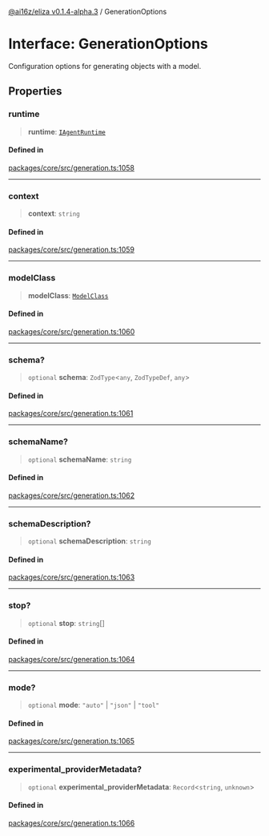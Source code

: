 [@ai16z/eliza v0.1.4-alpha.3](../index.md) / GenerationOptions

# Interface: GenerationOptions

Configuration options for generating objects with a model.

## Properties

### runtime

> **runtime**: [`IAgentRuntime`](IAgentRuntime.md)

#### Defined in

[packages/core/src/generation.ts:1058](https://github.com/fomoTon/eliza/blob/main/packages/core/src/generation.ts#L1058)

***

### context

> **context**: `string`

#### Defined in

[packages/core/src/generation.ts:1059](https://github.com/fomoTon/eliza/blob/main/packages/core/src/generation.ts#L1059)

***

### modelClass

> **modelClass**: [`ModelClass`](../enumerations/ModelClass.md)

#### Defined in

[packages/core/src/generation.ts:1060](https://github.com/fomoTon/eliza/blob/main/packages/core/src/generation.ts#L1060)

***

### schema?

> `optional` **schema**: `ZodType`\<`any`, `ZodTypeDef`, `any`\>

#### Defined in

[packages/core/src/generation.ts:1061](https://github.com/fomoTon/eliza/blob/main/packages/core/src/generation.ts#L1061)

***

### schemaName?

> `optional` **schemaName**: `string`

#### Defined in

[packages/core/src/generation.ts:1062](https://github.com/fomoTon/eliza/blob/main/packages/core/src/generation.ts#L1062)

***

### schemaDescription?

> `optional` **schemaDescription**: `string`

#### Defined in

[packages/core/src/generation.ts:1063](https://github.com/fomoTon/eliza/blob/main/packages/core/src/generation.ts#L1063)

***

### stop?

> `optional` **stop**: `string`[]

#### Defined in

[packages/core/src/generation.ts:1064](https://github.com/fomoTon/eliza/blob/main/packages/core/src/generation.ts#L1064)

***

### mode?

> `optional` **mode**: `"auto"` \| `"json"` \| `"tool"`

#### Defined in

[packages/core/src/generation.ts:1065](https://github.com/fomoTon/eliza/blob/main/packages/core/src/generation.ts#L1065)

***

### experimental\_providerMetadata?

> `optional` **experimental\_providerMetadata**: `Record`\<`string`, `unknown`\>

#### Defined in

[packages/core/src/generation.ts:1066](https://github.com/fomoTon/eliza/blob/main/packages/core/src/generation.ts#L1066)
